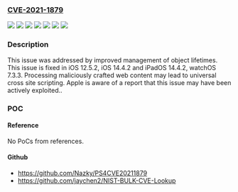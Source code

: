### [CVE-2021-1879](https://cve.mitre.org/cgi-bin/cvename.cgi?name=CVE-2021-1879)
![](https://img.shields.io/static/v1?label=Product&message=iOS%20and%20iPadOS&color=blue)
![](https://img.shields.io/static/v1?label=Product&message=iOS&color=blue)
![](https://img.shields.io/static/v1?label=Product&message=watchOS&color=blue)
![](https://img.shields.io/static/v1?label=Version&message=%3C%2012.5%20&color=brighgreen)
![](https://img.shields.io/static/v1?label=Version&message=%3C%2014.4%20&color=brighgreen)
![](https://img.shields.io/static/v1?label=Version&message=%3C%207.3%20&color=brighgreen)
![](https://img.shields.io/static/v1?label=Vulnerability&message=Processing%20maliciously%20crafted%20web%20content%20may%20lead%20to%20universal%20cross%20site%20scripting.%20Apple%20is%20aware%20of%20a%20report%20that%20this%20issue%20may%20have%20been%20actively%20exploited.&color=brighgreen)

### Description

This issue was addressed by improved management of object lifetimes. This issue is fixed in iOS 12.5.2, iOS 14.4.2 and iPadOS 14.4.2, watchOS 7.3.3. Processing maliciously crafted web content may lead to universal cross site scripting. Apple is aware of a report that this issue may have been actively exploited..

### POC

#### Reference
No PoCs from references.

#### Github
- https://github.com/Nazky/PS4CVE20211879
- https://github.com/jaychen2/NIST-BULK-CVE-Lookup

